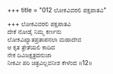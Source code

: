 +++
title = "012 ಲೋಕವಿವರಲಿ ಪಕ್ಷಪಾತವಿ"

+++
ಲೋಕವಿವರಲಿ ಪಕ್ಷಪಾತವಿ   
ದೇಕೆ ನೋಡೈ ನಿಮ್ಮ ಕರ್ಣನು   
ಲೋಕವಿಖ್ಯಾತಪ್ರತಾಪನಲಾ ಮಹಾದೇವ   
ಆ ಕೃತ ತ್ರೇತೆಯಲಿ ಕಾದಿದ   
ನೇಕ ದಿವಿಜಕ್ಷತ್ರದನುಜಾ   
ನೀಕವೀ ಪರಿ ಚಿತ್ರವಿಲ್ಲವನೀಶ ಕೇಳೆಂದ       ॥12॥